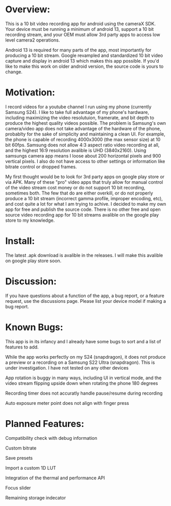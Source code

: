 # Overview:

This is a 10 bit video recording app for android using the cameraX SDK. Your device must be running a minimum of android 13, support a 10 bit recording stream, and your OEM must allow 3rd party apps to access low level camera2 operations.

Android 13 is required for many parts of the app, most importantly for producing a 10 bit stream. Google revampled and standardized 10 bit video capture and display in android 13 which makes this app possible. If you'd like to make this work on older android version, the source code is yours to change.

# Motivation:

I record videos for a youtube channel I run using my phone (currently Samsung S24). I like to take full advantage of my phone's hardware, including maximizing the video resolutuion, framerate, and bit depth to produce the highest quality videos possible. The problem is Samsung's own camera/video app does not take advantage of the hardware of the phone, probablty for the sake of simplicity and maintaining a clean UI. For example, the phone is capable of recording 4000x3000 (the max sensor size) at 10 bit 60fps. Samsung does not allow 4:3 aspect ratio video recording at all, and the highest 16:9 resolution avalible is UHD (3840x2160). Using samsungs camera app means I loose about 200 horizontal pixels and 900 vertical pixels. I also do not have access to other settings or information like bitrate control or dropped frames.

My first thought would be to look for 3rd party apps on google play store or via APK. Many of these "pro" video apps that truly allow for manual control of the video stream cost money or do not support 10 bit recording, sometimes both. The few that do are either overkill, or do not properly produce a 10 bit stream (incorrect gamma profile, improper encoding, etc), and cost quite a lot for what I am trying to achive. I decided to make my own app for free and publish the source code. There is no other free and open source video recording app for 10 bit streams avalible on the google play store to my knowledge.

# Install:

The latest .apk download is avalible in the releases. I will make this avalible on google play store soon.

# Discussion:

If you have questions about a function of the app, a bug report, or a feature request, use the discussions page. Please list your device model if making a bug report.

# Known Bugs:

This app is in its infancy and I already have some bugs to sort and a list of features to add.

While the app works perfectly on my S24 (snapdragon), it does not produce a preview or a recording on a Samsung S22 Ultra (snapdragon). This is under investigation. I have not tested on any other devices

App rotation is buggy in many ways, including UI in vertical mode, and the video stream flipping upside down when rotating the phone 180 degrees

Recording timer does not accuratly handle pause/resume during recording

Auto exposure meter point does not align with finger press

# Planned Features:

Compatibility check with debug information

Custom bitrate

Save presets

Import a custom 1D LUT

Integration of the thermal and performance API

Focus slider

Remaining storage indecator
